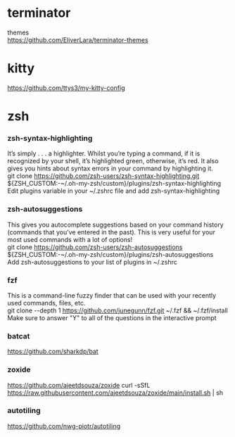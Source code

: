 # terminator  

themes  
https://github.com/EliverLara/terminator-themes  

# kitty

https://github.com/ttys3/my-kitty-config

# zsh  

### zsh-syntax-highlighting  
It’s simply . . . a highlighter. Whilst you’re typing a command, if it is recognized by your shell, it’s highlighted green, otherwise, it’s red. It also gives you hints about syntax errors in your command by highlighting it.  
git clone https://github.com/zsh-users/zsh-syntax-highlighting.git ${ZSH_CUSTOM:-~/.oh-my-zsh/custom}/plugins/zsh-syntax-highlighting  
Edit plugins variable in your ~/.zshrc file and add zsh-syntax-highlighting  

### zsh-autosuggestions  
This gives you autocomplete suggestions based on your command history (commands that you’ve entered in the past). This is very useful for your most used commands with a lot of options!  
git clone https://github.com/zsh-users/zsh-autosuggestions ${ZSH_CUSTOM:-~/.oh-my-zsh/custom}/plugins/zsh-autosuggestions  
Add zsh-autosuggestions to your list of plugins in ~/.zshrc  

### fzf  
This is a command-line fuzzy finder that can be used with your recently used commands, files, etc.  
git clone --depth 1 https://github.com/junegunn/fzf.git ~/.fzf && ~/.fzf/install  
Make sure to answer "Y" to all of the questions in the interactive prompt

### batcat
https://github.com/sharkdp/bat

### zoxide
https://github.com/ajeetdsouza/zoxide
curl -sSfL https://raw.githubusercontent.com/ajeetdsouza/zoxide/main/install.sh | sh

### autotiling
https://github.com/nwg-piotr/autotiling
